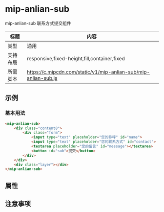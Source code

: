 # mip-anlian-sub

mip-anlian-sub 联系方式提交组件

标题|内容
----|----
类型|通用
支持布局|responsive,fixed-height,fill,container,fixed
所需脚本|https://c.mipcdn.com/static/v1/mip-anlian-sub/mip-anlian-sub.js

## 示例

### 基本用法
```html
<mip-anlian-sub>
    <div class="content8">
        <div class="form">
            <input type="text" placeholder="您的称呼" id="name">
            <input type="text" placeholder="您的联系方式" id="contact">
            <textarea placeholder="您的留言" id="message"></textarea>
            <button id="sub">提交</button>
        </div>
    </div>
    <div class="layer"></div>
</mip-anlian-sub>
```

## 属性

## 注意事项

